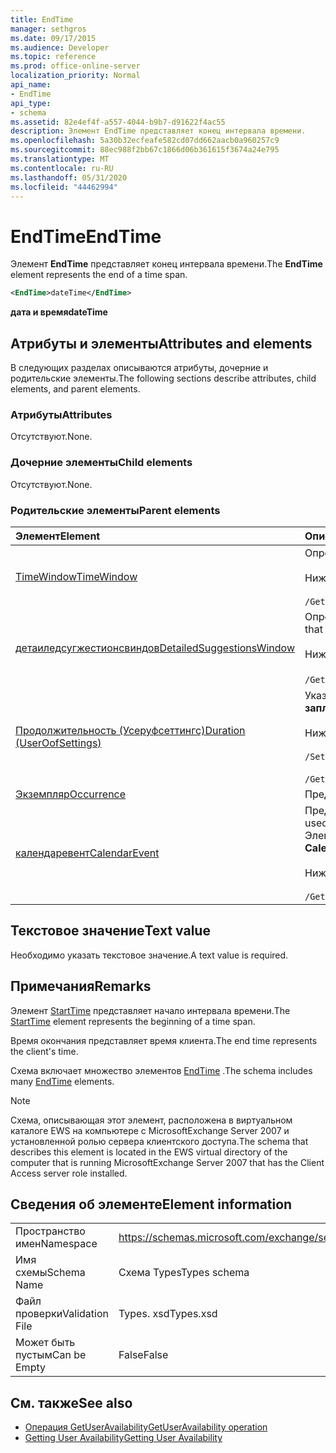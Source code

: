 ```yaml
---
title: EndTime
manager: sethgros
ms.date: 09/17/2015
ms.audience: Developer
ms.topic: reference
ms.prod: office-online-server
localization_priority: Normal
api_name:
- EndTime
api_type:
- schema
ms.assetid: 82e4ef4f-a557-4044-b9b7-d91622f4ac55
description: Элемент EndTime представляет конец интервала времени.
ms.openlocfilehash: 5a30b32ecfeafe582cd07dd662aacb0a960257c9
ms.sourcegitcommit: 88ec988f2bb67c1866d06b361615f3674a24e795
ms.translationtype: MT
ms.contentlocale: ru-RU
ms.lasthandoff: 05/31/2020
ms.locfileid: "44462994"
---
```

# <a name="endtime"></a><span data-ttu-id="e8fe3-103">EndTime</span><span class="sxs-lookup"><span data-stu-id="e8fe3-103">EndTime</span></span>

<span data-ttu-id="e8fe3-104">Элемент **EndTime** представляет конец интервала времени.</span><span class="sxs-lookup"><span data-stu-id="e8fe3-104">The **EndTime** element represents the end of a time span.</span></span> 
  
```xml
<EndTime>dateTime</EndTime>
```

 <span data-ttu-id="e8fe3-105">**дата и время**</span><span class="sxs-lookup"><span data-stu-id="e8fe3-105">**dateTime**</span></span>
## <a name="attributes-and-elements"></a><span data-ttu-id="e8fe3-106">Атрибуты и элементы</span><span class="sxs-lookup"><span data-stu-id="e8fe3-106">Attributes and elements</span></span>

<span data-ttu-id="e8fe3-107">В следующих разделах описываются атрибуты, дочерние и родительские элементы.</span><span class="sxs-lookup"><span data-stu-id="e8fe3-107">The following sections describe attributes, child elements, and parent elements.</span></span>
  
### <a name="attributes"></a><span data-ttu-id="e8fe3-108">Атрибуты</span><span class="sxs-lookup"><span data-stu-id="e8fe3-108">Attributes</span></span>

<span data-ttu-id="e8fe3-109">Отсутствуют.</span><span class="sxs-lookup"><span data-stu-id="e8fe3-109">None.</span></span>
  
### <a name="child-elements"></a><span data-ttu-id="e8fe3-110">Дочерние элементы</span><span class="sxs-lookup"><span data-stu-id="e8fe3-110">Child elements</span></span>

<span data-ttu-id="e8fe3-111">Отсутствуют.</span><span class="sxs-lookup"><span data-stu-id="e8fe3-111">None.</span></span>
  
### <a name="parent-elements"></a><span data-ttu-id="e8fe3-112">Родительские элементы</span><span class="sxs-lookup"><span data-stu-id="e8fe3-112">Parent elements</span></span>

|<span data-ttu-id="e8fe3-113">**Элемент**</span><span class="sxs-lookup"><span data-stu-id="e8fe3-113">**Element**</span></span>|<span data-ttu-id="e8fe3-114">**Описание**</span><span class="sxs-lookup"><span data-stu-id="e8fe3-114">**Description**</span></span>|
|:-----|:-----|
|[<span data-ttu-id="e8fe3-115">TimeWindow</span><span class="sxs-lookup"><span data-stu-id="e8fe3-115">TimeWindow</span></span>](timewindow.md) <br/> |<span data-ttu-id="e8fe3-116">Определяет интервал времени, запрошенный для сведений о доступности пользователя.</span><span class="sxs-lookup"><span data-stu-id="e8fe3-116">Identifies the time span queried for the user availability information.</span></span><br/><br/> <span data-ttu-id="e8fe3-117">Ниже приведено выражение XPath для этого элемента:</span><span class="sxs-lookup"><span data-stu-id="e8fe3-117">The following is the XPath expression to this element:</span></span><br/><br/>  `/GetUserAvailabilityRequest/FreeBusyViewOptions/TimeWindow` <br/> |
|[<span data-ttu-id="e8fe3-118">детаиледсугжестионсвиндов</span><span class="sxs-lookup"><span data-stu-id="e8fe3-118">DetailedSuggestionsWindow</span></span>](detailedsuggestionswindow.md) <br/> |<span data-ttu-id="e8fe3-119">Определяет интервал времени, на который запрашивается подробная информация о предложенном времени проведения собрания.</span><span class="sxs-lookup"><span data-stu-id="e8fe3-119">Identifies the time span that is queried for detailed information about suggested meeting times.</span></span><br/><br/> <span data-ttu-id="e8fe3-120">Ниже приведено выражение XPath для этого элемента:</span><span class="sxs-lookup"><span data-stu-id="e8fe3-120">The following is the XPath expression to this element:</span></span><br/><br/>  <span data-ttu-id="e8fe3-121">`/GetUserAvailabilityRequest/SuggestionViewOptions/DetailedSuggestionsWindow`.</span><span class="sxs-lookup"><span data-stu-id="e8fe3-121">`/GetUserAvailabilityRequest/SuggestionViewOptions/DetailedSuggestionsWindow`.</span></span>  <br/> |
|[<span data-ttu-id="e8fe3-122">Продолжительность (Усеруфсеттингс)</span><span class="sxs-lookup"><span data-stu-id="e8fe3-122">Duration (UserOofSettings)</span></span>](duration-useroofsettings.md) <br/> | <span data-ttu-id="e8fe3-123">Указывает срок, в течение которого состояние отсутствия на работе (отсутствие на работе) включается, если для элемента [уфстате](oofstate.md) задано значение " **запланировано**".</span><span class="sxs-lookup"><span data-stu-id="e8fe3-123">Specifies the duration for which the Out of Office (OOF) status is enabled if the [OofState](oofstate.md) element is set to **Scheduled**.</span></span>  <br/><br/>  <span data-ttu-id="e8fe3-124">Ниже приведены возможные выражения XPath для этого элемента.</span><span class="sxs-lookup"><span data-stu-id="e8fe3-124">The following are the possible XPath expressions to this element:</span></span><br/><br/>  `/SetUserOofSettingsRequest/UserOofSettings/Duration` <br/><br/>  `/GetUserOofSettingsResponse/OofSettings/Duration` <br/> |
|[<span data-ttu-id="e8fe3-125">Экземпляр</span><span class="sxs-lookup"><span data-stu-id="e8fe3-125">Occurrence</span></span>](occurrence.md) <br/> |<span data-ttu-id="e8fe3-126">Представляет один измененный экземпляр повторяющегося элемента календаря.</span><span class="sxs-lookup"><span data-stu-id="e8fe3-126">Represents a single modified occurrence of a recurring calendar item.</span></span>  <br/> |
|[<span data-ttu-id="e8fe3-127">календаревент</span><span class="sxs-lookup"><span data-stu-id="e8fe3-127">CalendarEvent</span></span>](calendarevent.md) <br/> |<span data-ttu-id="e8fe3-128">Представляет уникальное вхождение элемента календаря.</span><span class="sxs-lookup"><span data-stu-id="e8fe3-128">Represents a unique calendar item occurrence.</span></span> <span data-ttu-id="e8fe3-129">Используется для запросов о доступности.</span><span class="sxs-lookup"><span data-stu-id="e8fe3-129">This is used for Availability inquiries.</span></span> <span data-ttu-id="e8fe3-130">Элемент **EndTime** необходим в элементе **календаревент** .</span><span class="sxs-lookup"><span data-stu-id="e8fe3-130">The **EndTime** element is required in the **CalendarEvent** element.</span></span> <span data-ttu-id="e8fe3-131">Элемент **EndTime** в элементе **календаревент** уникален для типа **календаревент** .</span><span class="sxs-lookup"><span data-stu-id="e8fe3-131">The **EndTime** element in the **CalendarEvent** element is unique to the **CalendarEvent** type.</span></span><br/><br/> <span data-ttu-id="e8fe3-132">Ниже приведено выражение XPath для этого элемента:</span><span class="sxs-lookup"><span data-stu-id="e8fe3-132">The following is the XPath expression to this element:</span></span><br/><br/>  `/GetUserAvailabilityResponse/FreeBusyResponseArray/FreeBusyResponse/FreeBusyView/CalendarEventArray/CalendarEvent[i]` <br/> |
   
## <a name="text-value"></a><span data-ttu-id="e8fe3-133">Текстовое значение</span><span class="sxs-lookup"><span data-stu-id="e8fe3-133">Text value</span></span>

<span data-ttu-id="e8fe3-134">Необходимо указать текстовое значение.</span><span class="sxs-lookup"><span data-stu-id="e8fe3-134">A text value is required.</span></span>
  
## <a name="remarks"></a><span data-ttu-id="e8fe3-135">Примечания</span><span class="sxs-lookup"><span data-stu-id="e8fe3-135">Remarks</span></span>

<span data-ttu-id="e8fe3-136">Элемент [StartTime](starttime.md) представляет начало интервала времени.</span><span class="sxs-lookup"><span data-stu-id="e8fe3-136">The [StartTime](starttime.md) element represents the beginning of a time span.</span></span> 
  
<span data-ttu-id="e8fe3-137">Время окончания представляет время клиента.</span><span class="sxs-lookup"><span data-stu-id="e8fe3-137">The end time represents the client's time.</span></span>
  
<span data-ttu-id="e8fe3-138">Схема включает множество элементов [EndTime](endtime.md) .</span><span class="sxs-lookup"><span data-stu-id="e8fe3-138">The schema includes many [EndTime](endtime.md) elements.</span></span> 
  
> [!NOTE]
> <span data-ttu-id="e8fe3-139">Схема, описывающая этот элемент, расположена в виртуальном каталоге EWS на компьютере с MicrosoftExchange Server 2007 и установленной ролью сервера клиентского доступа.</span><span class="sxs-lookup"><span data-stu-id="e8fe3-139">The schema that describes this element is located in the EWS virtual directory of the computer that is running MicrosoftExchange Server 2007 that has the Client Access server role installed.</span></span> 
  
## <a name="element-information"></a><span data-ttu-id="e8fe3-140">Сведения об элементе</span><span class="sxs-lookup"><span data-stu-id="e8fe3-140">Element information</span></span>

|||
|:-----|:-----|
|<span data-ttu-id="e8fe3-141">Пространство имен</span><span class="sxs-lookup"><span data-stu-id="e8fe3-141">Namespace</span></span>  <br/> |https://schemas.microsoft.com/exchange/services/2006/types  <br/> |
|<span data-ttu-id="e8fe3-142">Имя схемы</span><span class="sxs-lookup"><span data-stu-id="e8fe3-142">Schema Name</span></span>  <br/> |<span data-ttu-id="e8fe3-143">Схема Types</span><span class="sxs-lookup"><span data-stu-id="e8fe3-143">Types schema</span></span>  <br/> |
|<span data-ttu-id="e8fe3-144">Файл проверки</span><span class="sxs-lookup"><span data-stu-id="e8fe3-144">Validation File</span></span>  <br/> |<span data-ttu-id="e8fe3-145">Types. xsd</span><span class="sxs-lookup"><span data-stu-id="e8fe3-145">Types.xsd</span></span>  <br/> |
|<span data-ttu-id="e8fe3-146">Может быть пустым</span><span class="sxs-lookup"><span data-stu-id="e8fe3-146">Can be Empty</span></span>  <br/> |<span data-ttu-id="e8fe3-147">False</span><span class="sxs-lookup"><span data-stu-id="e8fe3-147">False</span></span>  <br/> |
   
## <a name="see-also"></a><span data-ttu-id="e8fe3-148">См. также</span><span class="sxs-lookup"><span data-stu-id="e8fe3-148">See also</span></span>

- [<span data-ttu-id="e8fe3-149">Операция GetUserAvailability</span><span class="sxs-lookup"><span data-stu-id="e8fe3-149">GetUserAvailability operation</span></span>](getuseravailability-operation.md)
- [<span data-ttu-id="e8fe3-150">Getting User Availability</span><span class="sxs-lookup"><span data-stu-id="e8fe3-150">Getting User Availability</span></span>](https://msdn.microsoft.com/library/d4133fcb-9b0f-4e6b-aadf-a389da83516a%28Office.15%29.aspx)

